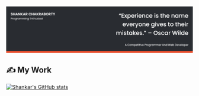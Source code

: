 
![Shankar Chakraborty's Cover](./cover.png)

## ✍ My Work

[![Shankar's GitHub stats](https://github-readme-stats.vercel.app/api?username=Shankar022&show_icons=true&theme=darcula)](https://github.com/Shankar022)
